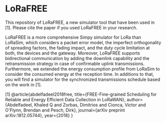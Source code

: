 # LoRaFREE

This repository of LoRaFREE, a new simulator tool that have been used in [1]. Please cite the paper if you used LoRaFREE in your research.

LoRaFREE is a more comprehensive Simpy simulator for LoRa than LoRaSim, which considers a packet error model, the imperfect orthogonality of spreading factors, the fading impact, and the duty cycle limitation at both, the devices and the gateway. Moreover, LoRaFREE supports bidirectional communication by adding the downlink capability and the retransmission strategy in case of confirmable uplink transmissions. Furthermore, we extended the energy consumption profile from LoRaSim to consider the consumed energy at the reception time. In additions to that, you will find a simulator for the synchronized transmissions schedule based on the work in [1].


[1] @article{abdelfadeel2018free,
  title={FREE-Fine-grained Scheduling for Reliable and Energy Efficient Data Collection in LoRaWAN},
  author={Abdelfadeel, Khaled Q and Zorbas, Dimitrios and Cionca, Victor and O'Flynn, Brendan and Pesch, Dirk},
  journal={arXiv preprint arXiv:1812.05744},
  year={2018}
}
